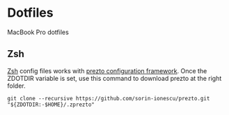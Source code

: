 Dotfiles
========

MacBook Pro dotfiles

Zsh
---

[Zsh][1] config files works with [prezto configuration framework][2].
Once the ZDOTDIR variable is set, use this command to download prezto at the right folder.

`git clone --recursive https://github.com/sorin-ionescu/prezto.git "${ZDOTDIR:-$HOME}/.zprezto"`

[1]: http://www.zsh.org
[2]: https://github.com/sorin-ionescu/prezto

